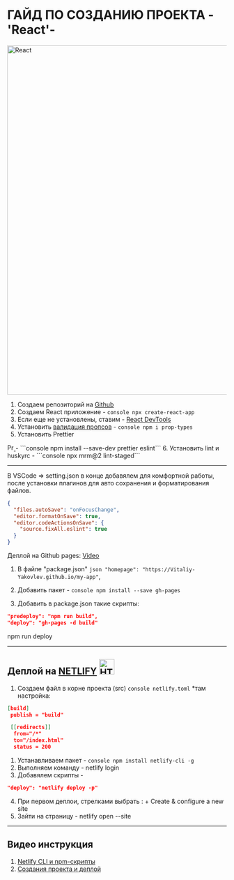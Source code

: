 # ГАЙД ПО СОЗДАНИЮ ПРОЕКТА -'React'-

<a href="https://create-react-app.dev/docs/getting-started/#npm">
<img src = "https://habrastorage.org/webt/z1/bu/fm/z1bufmx1tce1wxwjm92w7wz_7lq.png" alt ="React" width =800px/>
</a>

1. Создаем репозиторий на [Github](https://github.com/)
2. Создаем React приложение - ```console npx create-react-app```
3. Eсли еще не установлены, ставим - [React DevTools](https://chrome.google.com/webstore/detail/react-developer-tools/fmkadmapgofadopljbjfkapdkoienihi?hl=en)
4. Установить [валидация пропсов](https://www.npmjs.com/package/prop-types)  - ```console npm i prop-types```
5. Установить Prettier <a href="https://prettier.io/">
<img src = "https://prettier.io/icon.png" alt ="Prettier" width =15px/>
</a> - ```console npm install --save-dev prettier eslint```
6. Установить lint и huskyrc - ```console npx mrm@2 lint-staged```
  
---

 В VSCode => setting.json в конце добавялем для комфортной работы, после установки плагинов для авто сохранения и форматирования файлов.

```json
{
  "files.autoSave": "onFocusChange",
  "editor.formatOnSave": true,
  "editor.codeActionsOnSave": {
    "source.fixAll.eslint": true
  }
}
```

Деплой на Github pages:
[Video]( https://drive.google.com/file/d/1EOewQyS7V9SHsUbbycwgTNqB59jwhFnG/view)

1. В файле "package.json"  ```json "homepage": "https://Vitaliy-Yakovlev.github.io/my-app"```,
2. Добавить пакет - ```console npm install --save gh-pages```

3. Добавить в package.json такие скрипты:
  
``` json  
"predeploy": "npm run build",
"deploy": "gh-pages -d build"
```

npm run deploy

---

## Деплой на [NETLIFY](https://app.netlify.com/) <img  alt="HTML5" width="35px" src="https://www.netlify.com/img/global/badges/netlify-color-accent.svg"/>

1. Создаем файл в корне проекта (src) ```console netlify.toml``` *там настройка:
  
``` json
[build]
 publish = "build"

 [[redirects]]
  from="/*"
  to="/index.html"
  status = 200
```

1. Устанавливаем пакет - ```console npm install netlify-cli -g```
2. Выполняем команду - netlify login
3. Добавялем скрипты -  

``` json "predeploy": "npm run build",
"deploy": "netlify deploy -p"
```

4. При первом деплои, стрелками выбрать : +  Create & configure a new site
5. Зайти на страницу - netlify open --site
  
---

## Видео инструкция

1. [Netlify CLI и npm-скрипты](https://drive.google.com/file/d/1sUdq5187Uf5uo5EfqPrEEE52ssPj11Xh/view)
2. [Создания проекта и деплой](https://drive.google.com/file/d/1RXumPAthh_qJSp6hr6ImwF5ljRvWE47e/view)
